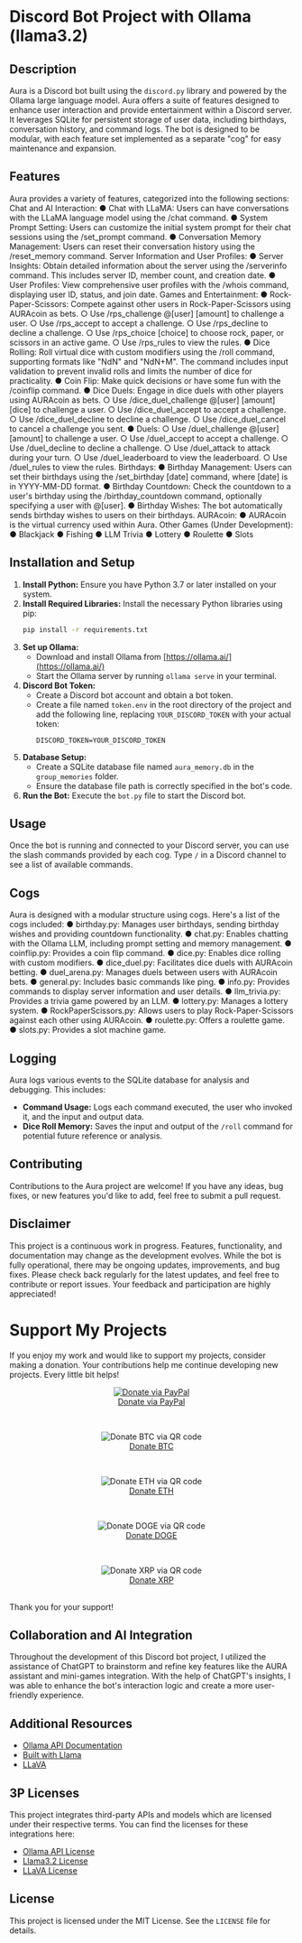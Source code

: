 
# Discord Bot Project with Ollama (llama3.2)

## Description

Aura is a Discord bot built using the `discord.py` library and powered by the Ollama large language model. Aura offers a suite of features designed to enhance user interaction and provide entertainment within a Discord server. It leverages SQLite for persistent storage of user data, including birthdays, conversation history, and command logs. The bot is designed to be modular, with each feature set implemented as a separate "cog" for easy maintenance and expansion. 

## Features
Aura provides a variety of features, categorized into the following sections:
Chat and AI Interaction:
●
Chat with LLaMA: Users can have conversations with the LLaMA language model using the /chat command.
●
System Prompt Setting: Users can customize the initial system prompt for their chat sessions using the /set_prompt command.
●
Conversation Memory Management: Users can reset their conversation history using the /reset_memory command.
Server Information and User Profiles:
●
Server Insights: Obtain detailed information about the server using the /serverinfo command. This includes server ID, member count, and creation date.
●
User Profiles: View comprehensive user profiles with the /whois command, displaying user ID, status, and join date.
Games and Entertainment:
●
Rock-Paper-Scissors: Compete against other users in Rock-Paper-Scissors using AURAcoin as bets.
○
Use /rps_challenge @[user] [amount] to challenge a user.
○
Use /rps_accept to accept a challenge.
○
Use /rps_decline to decline a challenge.
○
Use /rps_choice [choice] to choose rock, paper, or scissors in an active game.
○
Use /rps_rules to view the rules.
●
Dice Rolling: Roll virtual dice with custom modifiers using the /roll command, supporting formats like "NdN" and "NdN+M". The command includes input validation to prevent invalid rolls and limits the number of dice for practicality.
●
Coin Flip: Make quick decisions or have some fun with the /coinflip command.
●
Dice Duels: Engage in dice duels with other players using AURAcoin as bets.
○
Use /dice_duel_challenge @[user] [amount] [dice] to challenge a user.
○
Use /dice_duel_accept to accept a challenge.
○
Use /dice_duel_decline to decline a challenge.
○
Use /dice_duel_cancel to cancel a challenge you sent.
●
Duels:
○
Use /duel_challenge @[user] [amount] to challenge a user.
○
Use /duel_accept to accept a challenge.
○
Use /duel_decline to decline a challenge.
○
Use /duel_attack to attack during your turn.
○
Use /duel_leaderboard to view the leaderboard.
○
Use /duel_rules to view the rules.
Birthdays:
●
Birthday Management: Users can set their birthdays using the /set_birthday [date] command, where [date] is in YYYY-MM-DD format.
●
Birthday Countdown: Check the countdown to a user's birthday using the /birthday_countdown command, optionally specifying a user with @[user].
●
Birthday Wishes: The bot automatically sends birthday wishes to users on their birthdays.
AURAcoin:
●
AURAcoin is the virtual currency used within Aura.
Other Games (Under Development):
●
Blackjack
●
Fishing
●
LLM Trivia
●
Lottery
●
Roulette
●
Slots

## Installation and Setup

1.  **Install Python:** Ensure you have Python 3.7 or later installed on your system.
2.  **Install Required Libraries:** Install the necessary Python libraries using pip:
    ```bash
    pip install -r requirements.txt
    ```
3.  **Set up Ollama:**
    *   Download and install Ollama from [https://ollama.ai/](https://ollama.ai/)
    *   Start the Ollama server by running `ollama serve` in your terminal.
4.  **Discord Bot Token:**
    *   Create a Discord bot account and obtain a bot token.
    *   Create a file named `token.env` in the root directory of the project and add the following line, replacing `YOUR_DISCORD_TOKEN` with your actual token:
        ```
        DISCORD_TOKEN=YOUR_DISCORD_TOKEN
        ```
5.  **Database Setup:**
    *   Create a SQLite database file named `aura_memory.db` in the `group_memories` folder.
    *   Ensure the database file path is correctly specified in the bot's code.
6.  **Run the Bot:** Execute the `bot.py` file to start the Discord bot.

## Usage

Once the bot is running and connected to your Discord server, you can use the slash commands provided by each cog. Type `/` in a Discord channel to see a list of available commands.

## Cogs
Aura is designed with a modular structure using cogs. Here's a list of the cogs included:
●
birthday.py: Manages user birthdays, sending birthday wishes and providing countdown functionality.
●
chat.py: Enables chatting with the Ollama LLM, including prompt setting and memory management.
●
coinflip.py: Provides a coin flip command.
●
dice.py: Enables dice rolling with custom modifiers.
●
dice_duel.py: Facilitates dice duels with AURAcoin betting.
●
duel_arena.py: Manages duels between users with AURAcoin bets.
●
general.py: Includes basic commands like ping.
●
info.py: Provides commands to display server information and user details.
●
llm_trivia.py: Provides a trivia game powered by an LLM.
●
lottery.py: Manages a lottery system.
●
RockPaperScissors.py: Allows users to play Rock-Paper-Scissors against each other using AURAcoin.
●
roulette.py: Offers a roulette game.
●
slots.py: Provides a slot machine game.

## Logging

Aura logs various events to the SQLite database for analysis and debugging. This includes:

*   **Command Usage:** Logs each command executed, the user who invoked it, and the input and output data.
*   **Dice Roll Memory:** Saves the input and output of the `/roll` command for potential future reference or analysis.

## Contributing

Contributions to the Aura project are welcome! If you have any ideas, bug fixes, or new features you'd like to add, feel free to submit a pull request.

## Disclaimer

This project is a continuous work in progress. Features, functionality, and documentation may change as the development evolves. While the bot is fully operational, there may be ongoing updates, improvements, and bug fixes. Please check back regularly for the latest updates, and feel free to contribute or report issues. Your feedback and participation are highly appreciated!

# Support My Projects

If you enjoy my work and would like to support my projects, consider making a donation. Your contributions help me continue developing new projects. Every little bit helps!

<p align="center">
    <a href="https://www.paypal.com/donate/?hosted_button_id=NSFMYDYRMWMDY">
        <img src="./group_memories/AURA_Images/paypal.png" alt="Donate via PayPal" />
    </a>
    <br />
    <a href="https://www.paypal.com/donate/?hosted_button_id=NSFMYDYRMWMDY">Donate via PayPal</a>
    <br />
</p>
<br>
<p align="center">
    <img src="./group_memories/AURA_Images/btc-address.png" alt="Donate BTC via QR code" />
    <br />
    <a href="bitcoin:bc1qwky9tu333yszy0jxep93aqnfuh3qw5uykwrk3x">Donate BTC</a>
    <br />
</p>
<br>
<p align="center">
    <img src="./group_memories/AURA_Images/eth-address.png" alt="Donate ETH via QR code" />
    <br />
    <a href="ethereum:0xb9A5b1B571D760fb508cF0D12ccDDcCC6b232dBe">Donate ETH</a>
    <br />
</p>
<br>
<p align="center">
    <img src="./group_memories/AURA_Images/doge-address.png" alt="Donate DOGE via QR code" />
    <br />
    <a href="bitcoin:DTNdC9zrv3aHZB64ukMZZw3Nt8RQ2NoUeU">Donate DOGE</a>
    <br />
</p>
<br>
<p align="center">
    <img src="./group_memories/AURA_Images/xrp-address.png" alt="Donate XRP via QR code" />
    <br />
    <a href="ripple:rHzob7LN3usgbEYzREiNRHZUgeFvHK1dhr">Donate XRP</a>
    <br />
</p>
<br>
Thank you for your support!

## Collaboration and AI Integration

Throughout the development of this Discord bot project, I utilized the assistance of ChatGPT to brainstorm and refine key features like the AURA assistant and mini-games integration. With the help of ChatGPT's insights, I was able to enhance the bot's interaction logic and create a more user-friendly experience.

## Additional Resources

- [Ollama API Documentation](https://ollama.com)
- [Built with Llama](https://llama3.org)
- [LLaVA](https://github.com/haotian-liu/LLaVA/tree/main)

## 3P Licenses

This project integrates third-party APIs and models which are licensed under their respective terms. You can find the licenses for these integrations here:

- [Ollama API License](https://github.com/ollama/ollama/blob/main/LICENSE)
- [Llama3.2 License](https://github.com/meta-llama/llama-models/blob/main/models/llama3_2/LICENSE)
- [LLaVA License](https://github.com/haotian-liu/LLaVA/blob/main/LICENSE)

## License

This project is licensed under the MIT License. See the `LICENSE` file for details.
